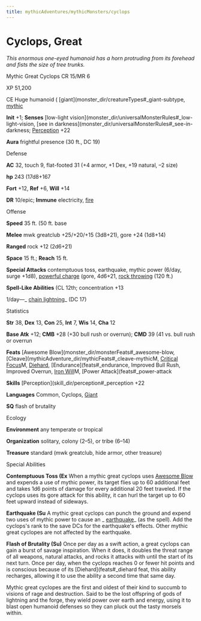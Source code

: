 ```yaml
---
title: mythicAdventures/mythicMonsters/cyclops
---
```

# Cyclops, Great

_This enormous one-eyed humanoid has a horn protruding from its forehead and fists the size of tree trunks._

Mythic Great Cyclops CR 15/MR 6

XP 51,200

CE Huge humanoid ( [giant](monster_dir/creatureTypes#_giant-subtype, [mythic](mythicAdventure_dir/mythicMonsters#_mythic-subtype)

**Init** +1; **Senses** [low-light vision](monster_dir/universalMonsterRules#_low-light-vision, [see in darkness](monster_dir/universalMonsterRules#_see-in-darkness; [Perception](skill_dir/perception#_perception) +22

**Aura** frightful presence (30 ft., DC 19)

Defense

**AC** 32, touch 9, flat-footed 31 (+4 armor, +1 Dex, +19 natural, –2 size)

**hp** 243 (17d8+167

**Fort** +12, **Ref** +6, **Will** +14

**DR** 10/epic; **Immune** electricity, [fire](monster_dir/creatureTypes#_fire-subtype)

Offense

**Speed** 35 ft. (50 ft. base

**Melee** mwk greatclub +25/+20/+15 (3d8+21), gore +24 (1d8+14)

**Ranged** rock +12 (2d6+21)

**Space** 15 ft.; **Reach** 15 ft.

**Special Attacks** contemptuous toss, earthquake, mythic power (6/day, surge +1d8), [powerful charge](monster_dir/universalMonsterRules#_powerful-charge) (gore, 4d6+21, [rock throwing](monster_dir/universalMonsterRules#_rock-throwing) (120 ft.)

**Spell-Like Abilities** (CL 12th; concentration +13

1/day—_ [chain lightning](spell_dir/chainLightning#_chain-lightning)_ (DC 17)

Statistics

**Str** 38, **Dex** 13, **Con** 25, **Int** 7, **Wis** 14, **Cha** 12

**Base Atk** +12; **CMB** +28 (+30 bull rush or overrun); **CMD** 39 (41 vs. bull rush or overrun

**Feats** [Awesome Blow](monster_dir/monsterFeats#_awesome-blow, [Cleave](mythicAdventure_dir/mythicFeats#_cleave-mythicM, [Critical Focus](mythicAdventure_dir/mythicFeats#_critical-focus-mythic)M, [Diehard](feats#_diehard), [Endurance](feats#_endurance, Improved Bull Rush, Improved Overrun, [Iron Will](mythicAdventure_dir/mythicFeats#_iron-will-mythic)M, [Power Attack](feats#_power-attack

**Skills** [Perception](skill_dir/perception#_perception +22

**Languages** Common, Cyclops, [Giant](monster_dir/creatureTypes#_giant-subtype)

**SQ** flash of brutality

Ecology

**Environment** any temperate or tropical

**Organization** solitary, colony (2–5), or tribe (6–14)

**Treasure** standard (mwk greatclub, hide armor, other treasure)

Special Abilities

**Contemptuous Toss (Ex** When a mythic great cyclops uses [Awesome Blow](monster_dir/monsterFeats#_awesome-blow) and expends a use of mythic power, its target flies up to 60 additional feet and takes 1d6 points of damage for every additional 20 feet traveled. If the cyclops uses its gore attack for this ability, it can hurl the target up to 60 feet upward instead of sideways.

**Earthquake (Su** A mythic great cyclops can punch the ground and expend two uses of mythic power to cause an _ [earthquake](spell_dir/earthquake#_earthquake)_ (as the spell). Add the cyclops's rank to the save DCs for the earthquake's effects. Other mythic great cyclopes are not affected by the earthquake.

**Flash of Brutality (Su)** Once per day as a swift action, a great cyclops can gain a burst of savage inspiration. When it does, it doubles the threat range of all weapons, natural attacks, and rocks it attacks with until the start of its next turn. Once per day, when the cyclops reaches 0 or fewer hit points and is conscious because of its [Diehard](feats#_diehard feat, this ability recharges, allowing it to use the ability a second time that same day.

Mythic great cyclopes are the first and oldest of their kind to succumb to visions of rage and destruction. Said to be the lost offspring of gods of lightning and the forge, they wield power over earth and energy, using it to blast open humanoid defenses so they can pluck out the tasty morsels within.

